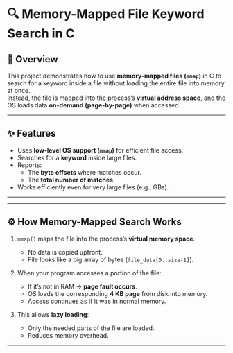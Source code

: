 # 🔍 Memory-Mapped File Keyword Search in C

## 📌 Overview
This project demonstrates how to use **memory-mapped files (`mmap`)** in C to search for a keyword inside a file without loading the entire file into memory at once.  
Instead, the file is mapped into the process’s **virtual address space**, and the OS loads data **on-demand (page-by-page)** when accessed.

---

## ✨ Features
- Uses **low-level OS support (`mmap`)** for efficient file access.
- Searches for a **keyword** inside large files.
- Reports:
  - The **byte offsets** where matches occur.
  - The **total number of matches**.
- Works efficiently even for very large files (e.g., GBs).

---

---

## ⚙️ How Memory-Mapped Search Works
1. `mmap()` maps the file into the process’s **virtual memory space**.  
   - No data is copied upfront.
   - File looks like a big array of bytes (`file_data[0..size-1]`).

2. When your program accesses a portion of the file:
   - If it’s not in RAM → **page fault occurs**.
   - OS loads the corresponding **4 KB page** from disk into memory.
   - Access continues as if it was in normal memory.

3. This allows **lazy loading**:
   - Only the needed parts of the file are loaded.
   - Reduces memory overhead.

---